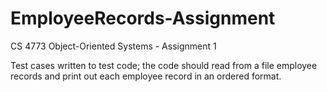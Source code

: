 # EmployeeRecords-Assignment
CS 4773 Object-Oriented Systems - Assignment 1

Test cases written to test code; the code should read from a file employee records and print out each employee record in an ordered format.
